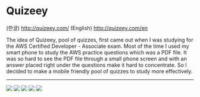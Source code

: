 # Quizeey

(한글) http://quizeey.com/
(English) http://quizeey.com/en

The idea of Quizeey, pool of quizzes, first came out when I was studying for the AWS Certified Developer - Associate exam. 
Most of the time I used my smart phone to study the AWS practice questions which was a PDF file. 
It was so hard to see the PDF file through a small phone screen and with an answer placed right under the questions make it hard to concentrate.
So I decided to make a mobile friendly pool of quizzes to study more effectively.

---

![](bin/static/img/githup/main_m.png)
![](bin/static/img/githup/question_m.png)
![](bin/static/img/githup/incorrect_m.png)
![](bin/static/img/githup/stats_m.png)
![](bin/static/img/githup/comment_m.png)